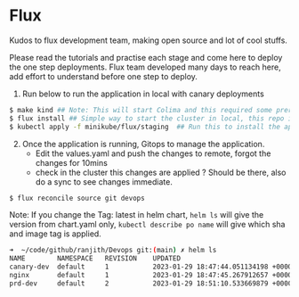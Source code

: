 # Flux 

Kudos to flux development team, making open source and lot of cool stuffs.

Please read the tutorials and practise each stage and come here to deploy the one step deployments. Flux team developed many days to reach here, add effort to understand before one step to deploy.

1. Run below to run the application in local with canary deployments

```bash
$ make kind ## Note: This will start Colima and this required some prerequisite like kind, kubectl, etc...
$ flux install ## Simple way to start the cluster in local, this repo is not for Platform Engineers to adopt, this is for devops and dev guys.
$ kubectl apply -f minikube/flux/staging  ## Run this to install the app in cluster with Gitops management
```

2. Once the application is running, Gitops to manage the application.
    - Edit the values.yaml and push the changes to remote, forgot the changes for 10mins
    - check in the cluster this changes are applied ? Should be there, also do a sync to see changes immediate.

```bash
$ flux reconcile source git devops
```

Note: If you change the Tag: latest in helm chart, `helm ls` will give the version from chart.yaml only, `kubectl describe po name` will give which sha and image tag is applied.

```bash
➜  ~/code/github/ranjith/Devops git:(main) ✗ helm ls
NAME      	NAMESPACE	REVISION	UPDATED                                	STATUS  	CHART                   	APP VERSION
canary-dev	default  	1       	2023-01-29 18:47:44.051134198 +0000 UTC	deployed	dev-3.2.1               	0.0.1
nginx     	default  	1       	2023-01-29 18:47:45.267912657 +0000 UTC	deployed	ingress-nginx-4.0.13    	1.1.0
prd-dev   	default  	2       	2023-01-29 18:51:10.533669879 +0000 UTC	deployed	dev-3.2.1+91a457debe80.1	0.0.1
```